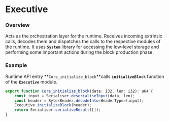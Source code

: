 # Executive

### Overview

Acts as the orchestration layer for the runtime. Receives incoming extrinsic calls, decodes them and dispatches the calls to the respective modules of the runtime. It uses **`System`** library for accessing the low-level storage and performing some important actions during the block production phase.

### Example

Runtime API entry **`Core_initialize_block`**calls **`initializeBlock`** function of the **`Executive`** module.

```typescript
export function Core_initialize_block(data: i32, len: i32): u64 {
    const input = Serialiser.deserialiseInput(data, len);
    const header = BytesReader.decodeInto<HeaderType>(input);
    Executive.initializeBlock(header);
    return Serialiser.serialiseResult([]);
}
```



